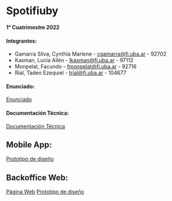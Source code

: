 # Spotifiuby

**1° Cuatrimestre 2022**

#### Integrantes:
 - Gamarra Silva, Cynthia Marlene - cgamarra@fi.uba.ar - 92702
 - Kasman, Lucía Ailén - lkasman@fi.uba.ar - 97112
 - Monpelat, Facundo - fmonpelat@fi.uba.ar - 92716
 - Rial, Tadeo Ezequiel - trial@fi.uba.ar - 104677


#### Enunciado:
[Enunciado](https://taller-de-programacion-2.github.io/works/statement/2022/1/enunciado/)


#### Documentación Técnica:
[Documentación Técnica](https://docs.google.com/document/d/1qeX7vw8qlUQgJsBhi18os4CbqxRVpZRRj_UytfjOuyE/edit?usp=sharing)

## Mobile App:
[Prototipo de diseño](https://balsamiq.cloud/s4o4eyg/phcxro2)

## Backoffice Web:
[Página Web](https://backoffice-weld.vercel.app/)
[Prototipo de diseño](https://balsamiq.cloud/s4o4eyg/p9pks1)
